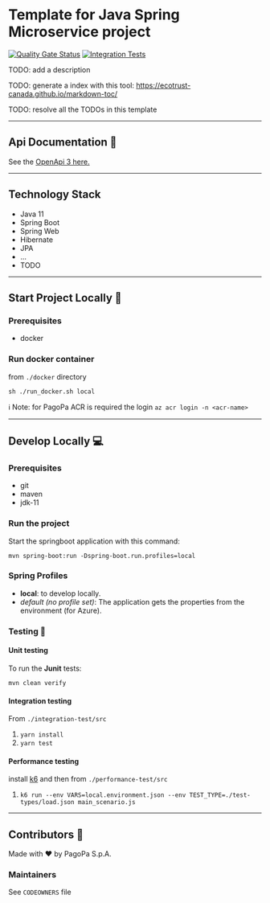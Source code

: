 # Template for Java Spring Microservice project

[![Quality Gate Status](https://sonarcloud.io/api/project_badges/measure?project=TODO-set-your-id&metric=alert_status)](https://sonarcloud.io/dashboard?id=TODO-set-your-id)
[![Integration Tests](https://github.com/pagopa/<TODO-repo>/actions/workflows/integration_test.yml/badge.svg?branch=main)](https://github.com/pagopa/<TODO-repo>/actions/workflows/integration_test.yml)

TODO: add a description

TODO: generate a index with this tool: https://ecotrust-canada.github.io/markdown-toc/

TODO: resolve all the TODOs in this template

---

## Api Documentation 📖

See the [OpenApi 3 here.](https://editor.swagger.io/?url=https://raw.githubusercontent.com/pagopa/<TODO-repo>/main/openapi/openapi.json)

---

## Technology Stack

- Java 11
- Spring Boot
- Spring Web
- Hibernate
- JPA
- ...
- TODO

---

## Start Project Locally 🚀

### Prerequisites

- docker

### Run docker container

from `./docker` directory

`sh ./run_docker.sh local`

ℹ️ Note: for PagoPa ACR is required the login `az acr login -n <acr-name>`

---

## Develop Locally 💻

### Prerequisites

- git
- maven
- jdk-11

### Run the project

Start the springboot application with this command:

`mvn spring-boot:run -Dspring-boot.run.profiles=local`

### Spring Profiles

- **local**: to develop locally.
- _default (no profile set)_: The application gets the properties from the environment (for Azure).

### Testing 🧪

#### Unit testing

To run the **Junit** tests:

`mvn clean verify`

#### Integration testing

From `./integration-test/src`

1. `yarn install`
2. `yarn test`

#### Performance testing

install [k6](https://k6.io/) and then from `./performance-test/src`

1. `k6 run --env VARS=local.environment.json --env TEST_TYPE=./test-types/load.json main_scenario.js`

---

## Contributors 👥

Made with ❤️ by PagoPa S.p.A.

### Maintainers

See `CODEOWNERS` file
